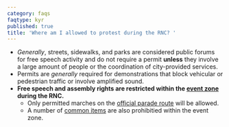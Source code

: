 ```yaml
---
category: faqs
faqtype: kyr
published: true
title: 'Where am I allowed to protest during the RNC? '
---
```

* _Generally_, streets, sidewalks, and parks are considered public forums for free speech activity and do not require a permit **unless** they involve a large amount of people or the coordination of city-provided services.
* Permits are _generally_ required for demonstrations that block vehicular or pedestrian traffic or involve amplified sound. 
* **Free speech and assembly rights are restricted within the [event zone](https://clecityhall.files.wordpress.com/2016/06/rnc-official-master-map.pdf) during the RNC.**
	* Only permitted marches on the [official parade route](https://clecityhall.files.wordpress.com/2016/06/rnc-official-parade-route.pdf) will be allowed.
    * A number of [common items](https://assets.documentcloud.org/documents/2842638/RNC-Official-Event-Zone-Permit-Regulations.pdf) are also prohibitied within the event zone. 
